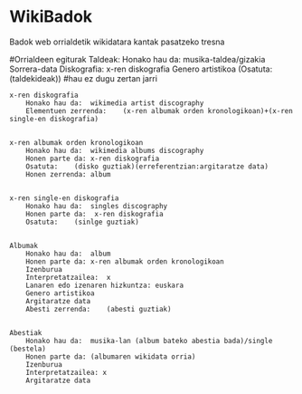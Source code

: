 # WikiBadok
Badok web orrialdetik wikidatara kantak pasatzeko tresna


#Orrialdeen egiturak
	Taldeak:
		Honako hau da:	musika-taldea/gizakia
		Sorrera-data
		Diskografia:	x-ren diskografia
		Genero artistikoa
		(Osatuta:(taldekideak)) #hau ez dugu zertan jarri
		
		
	x-ren diskografia
		Honako hau da:	wikimedia artist discography
		Elementuen zerrenda:	(x-ren albumak orden kronologikoan)+(x-ren single-en diskografia)
			
			
	x-ren albumak orden kronologikoan
		Honako hau da:	wikimedia albums discography
		Honen parte da:	x-ren diskografia
		Osatuta:	(disko guztiak)(erreferentzian:argitaratze data)
		Honen zerrenda:	album
			
			
	x-ren single-en diskografia
		Honako hau da:	singles discography
		Honen parte da:	 x-ren diskografia
		Osatuta:	(sinlge guztiak)
			
			
	Albumak
		Honako hau da:	album
		Honen parte da:	x-ren albumak orden kronologikoan
		Izenburua
		Interpretatzailea:	x
		Lanaren edo izenaren hizkuntza:	euskara
		Genero artistikoa
		Argitaratze data
		Abesti zerrenda:	(abesti guztiak)
			
			
	Abestiak
		Honako hau da:	musika-lan (album bateko abestia bada)/single (bestela)
		Honen parte da:	(albumaren wikidata orria)
		Izenburua
		Interpretatzailea: x
		Argitaratze data
